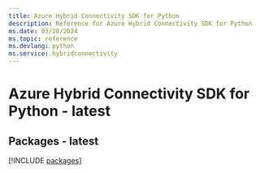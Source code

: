 ```yaml
---
title: Azure Hybrid Connectivity SDK for Python
description: Reference for Azure Hybrid Connectivity SDK for Python
ms.date: 03/28/2024
ms.topic: reference
ms.devlang: python
ms.service: hybridconnectivity
---
```

# Azure Hybrid Connectivity SDK for Python - latest
## Packages - latest
[!INCLUDE [packages](hybrid-connectivity-index.md)]